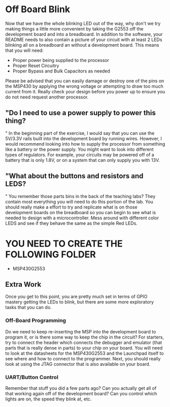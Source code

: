 # Off Board Blink
Now that we have the whole blinking LED out of the way,
 why don't we try making things a little more convenient by taking the G2553 off the development board and into a breadboard.
 In addition to the software, your README needs to also contain a picture of your circuit with at least 2 LEDs blinking all on a breadboard an without a development board. 
This means that you will need:
* Proper power being supplied to the processor
* Proper Reset Circuitry 
* Proper Bypass and Bulk Capacitors as needed


Please be advised that you can easily damage or destroy one of the pins on the MSP430 by applying the wrong voltage or attempting to draw too much current from it.
 Really check your design before you power up to ensure you do not need request another processor.

## "Do I need to use a power supply to power this thing?
"
In the beginning part of the exercise, I would say that you can use the 5V/3.3V rails built into the development board by running wires.
 However, I would recommend looking into how to supply the processor from something like a battery or the power supply. You might want to look into different types of regulators. 
For example, your circuits may be powered off of a battery that is only 1.8V, or on a system that can only supply you with 13V.

## "What about the buttons and resistors and LEDS?
"
You remember those parts bins in the back of the teaching labs? They contain most everything you will need to do this portion of the lab. 
You should really make a effort to try and replicate what is on those development boards on the breadboard so you can begin to see what is needed to design with a microcontroller. 
Mess around with different color LEDS and see if they behave the same as the simple Red LEDs.


# YOU NEED TO CREATE THE FOLLOWING FOLDER
* MSP430G2553

## Extra Work
Once you get to this point, you are pretty much set in terms of GPIO mastery getting the LEDs to blink,
 but there are some more exploratory tasks that you can do.

### Off-Board Programming 
Do we need to keep re-inserting the MSP into the development board to program it,
 or is there some way to keep the chip in the circuit? For starters, try to connect the header which connects the debugger and emulator (that parts that is really dense in parts)
 to your chip on your board. You will need to look at the datasheets for the MSP430G2553 and the Launchpad itself to see where and how to connect to the programmer.
 Next, you should really look at using the JTAG connector that is also available on your board.

### UART/Button Control
Remember that stuff you did a few parts ago?
 Can you actually get all of that working again off of the development board? Can you control which lights are on, the speed they blink at, etc.